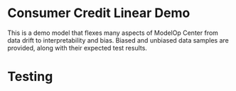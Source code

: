 # Consumer Credit Linear Demo
This is a demo model that flexes many aspects of ModelOp Center from data drift
to interpretability and bias. Biased and unbiased data samples are provided, 
along with their expected test results. 

# Testing
